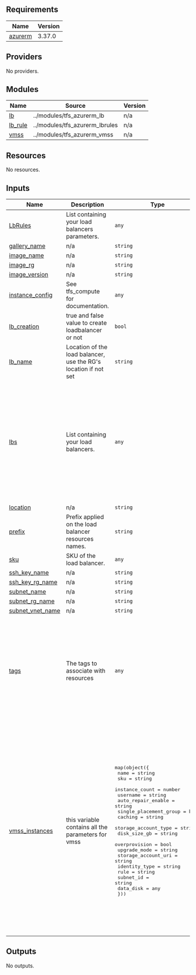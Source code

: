 <!-- BEGIN_TF_DOCS -->
## Requirements

| Name | Version |
|------|---------|
| <a name="requirement_azurerm"></a> [azurerm](#requirement\_azurerm) | 3.37.0 |

## Providers

No providers.

## Modules

| Name | Source | Version |
|------|--------|---------|
| <a name="module_lb"></a> [lb](#module\_lb) | ../modules/tfs_azurerm_lb | n/a |
| <a name="module_lb_rule"></a> [lb\_rule](#module\_lb\_rule) | ../modules/tfs_azurerm_lbrules | n/a |
| <a name="module_vmss"></a> [vmss](#module\_vmss) | ../modules/tfs_azurerm_vmss | n/a |

## Resources

No resources.

## Inputs

| Name | Description | Type | Default | Required |
|------|-------------|------|---------|:--------:|
| <a name="input_LbRules"></a> [LbRules](#input\_LbRules) | List containing your load balancers parameters. | `any` | n/a | yes |
| <a name="input_gallery_name"></a> [gallery\_name](#input\_gallery\_name) | n/a | `string` | `"tfs-rg-dev-eu-landingzone"` | no |
| <a name="input_image_name"></a> [image\_name](#input\_image\_name) | n/a | `string` | `"tfs-vnet-dev-cde-eu-speech"` | no |
| <a name="input_image_rg"></a> [image\_rg](#input\_image\_rg) | n/a | `string` | `"tfs-vnet-dev-cde-eu-speech"` | no |
| <a name="input_image_version"></a> [image\_version](#input\_image\_version) | n/a | `string` | `"tfs-vnet-dev-cde-eu-speech"` | no |
| <a name="input_instance_config"></a> [instance\_config](#input\_instance\_config) | See tfs\_compute for documentation. | `any` | n/a | yes |
| <a name="input_lb_creation"></a> [lb\_creation](#input\_lb\_creation) | true and false value to create loadbalancer or not | `bool` | n/a | yes |
| <a name="input_lb_name"></a> [lb\_name](#input\_lb\_name) | Location of the load balancer, use the RG's location if not set | `string` | n/a | yes |
| <a name="input_lbs"></a> [lbs](#input\_lbs) | List containing your load balancers. | `any` | <pre>{<br>  "prod": {<br>    "prod-c2c": {<br>      "description": "aiva",<br>      "name": "prod-c2c"<br>    },<br>    "prod-cde": {<br>      "description": "aiva",<br>      "name": "prod-cde"<br>    },<br>    "prod-oos": {<br>      "description": "aiva",<br>      "name": "prod-oos"<br>    }<br>  }<br>}</pre> | no |
| <a name="input_location"></a> [location](#input\_location) | n/a | `string` | n/a | yes |
| <a name="input_prefix"></a> [prefix](#input\_prefix) | Prefix applied on the load balancer resources names. | `string` | n/a | yes |
| <a name="input_sku"></a> [sku](#input\_sku) | SKU of the load balancer. | `any` | `"Standard"` | no |
| <a name="input_ssh_key_name"></a> [ssh\_key\_name](#input\_ssh\_key\_name) | n/a | `string` | `"tfs-ssh-key"` | no |
| <a name="input_ssh_key_rg_name"></a> [ssh\_key\_rg\_name](#input\_ssh\_key\_rg\_name) | n/a | `string` | `"tfs-rg-dev-eu-landingzone"` | no |
| <a name="input_subnet_name"></a> [subnet\_name](#input\_subnet\_name) | n/a | `string` | `"tfs-vnet-dev-cde-eu-speech"` | no |
| <a name="input_subnet_rg_name"></a> [subnet\_rg\_name](#input\_subnet\_rg\_name) | n/a | `string` | `"tfs-rg-dev-eu-landingzone"` | no |
| <a name="input_subnet_vnet_name"></a> [subnet\_vnet\_name](#input\_subnet\_vnet\_name) | n/a | `string` | `"tfs-vnet-dev-cde-eu-speech"` | no |
| <a name="input_tags"></a> [tags](#input\_tags) | The tags to associate with resources | `any` | <pre>{<br>  "prod": {<br>    "appliance_owner": "networking",<br>    "environment": "dev",<br>    "finance_allocation": "finance_allocation",<br>    "network_segment": "c2c",<br>    "product": "speech",<br>    "product_component": "apigee",<br>    "project_owner": "speech",<br>    "risk_zone": "zone1",<br>    "type_of_appliance": "web"<br>  }<br>}</pre> | no |
| <a name="input_vmss_instances"></a> [vmss\_instances](#input\_vmss\_instances) | this variable contains all the parameters for vmss | <pre>map(object({<br>    name                   = string<br>    sku                    = string<br>    instance_count         = number<br>    username               = string<br>    auto_repair_enable     = string<br>    single_placement_group = bool<br>    caching                = string<br>    storage_account_type   = string<br>    disk_size_gb           = string<br>    overprovision          = bool<br>    upgrade_mode           = string<br>    storage_account_uri    = string<br>    identity_type          = string<br>    rule                   = string<br>    subnet_id              = string<br>    data_disk              = any<br>  }))</pre> | <pre>{<br>  "instance1": {<br>    "auto_repair_enable": false,<br>    "caching": "ReadWrite",<br>    "data_disk": {<br>      "data_disk_caching": "ReadWrite",<br>      "data_disk_create_option": "empty",<br>      "data_disk_disk_size_gb": "32",<br>      "data_disk_lun": 1,<br>      "data_disk_storage_account_type": "Standard_LRS"<br>    },<br>    "disk_size_gb": "32",<br>    "identity_type": "SystemAssigned",<br>    "instance_count": 2,<br>    "name": "my-vmss",<br>    "overprovision": true,<br>    "rule": "Default",<br>    "single_placement_group": true,<br>    "sku": "Standard_B2ms",<br>    "storage_account_type": "Standard_LRS",<br>    "storage_account_uri": "",<br>    "subnet_id": "",<br>    "upgrade_mode": "Automatic",<br>    "username": "adminuser"<br>  }<br>}</pre> | no |

## Outputs

No outputs.
<!-- END_TF_DOCS -->
